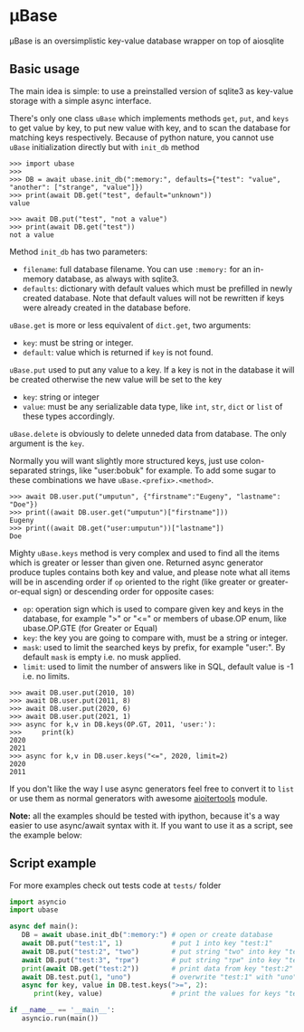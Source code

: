 # μBase

μBase is an oversimplistic key-value database wrapper on top of aiosqlite

## Basic usage

The main idea is simple: to use a preinstalled version of sqlite3 as key-value storage with a simple async interface.

There's only one class `uBase` which implements methods `get`, `put`, and `keys` to get value by key, to put new value with key, and to scan the database for matching keys respectively. Because of python nature, you cannot use `uBase` initialization directly but with `init_db` method

```python-console
>>> import ubase
>>>
>>> DB = await ubase.init_db(":memory:", defaults={"test": "value", "another": ["strange", "value"]})
>>> print(await DB.get("test", default="unknown"))
value

>>> await DB.put("test", "not a value")
>>> print(await DB.get("test"))
not a value

```

Method `init_db` has two parameters:
 - `filename`: full database filename. You can use `:memory:` for an in-memory database, as always with sqlite3.
 - `defaults`: dictionary with default values which must be prefilled in newly created database. Note that default values will not be rewritten if keys were already created in the database before.
 
 `uBase.get` is more or less equivalent of `dict.get`, two arguments:
 - `key`: must be string or integer.
 - `default`: value which is returned if `key` is not found.
 
 `uBase.put` used to put any value to a key. If a key is not in the database it will be created otherwise the new value will be set to the key
 - `key`: string or integer
 - `value`: must be any serializable data type, like `int`, `str`, `dict` or `list` of these types accordingly.
 
 `uBase.delete` is obviously to delete unneded data from database. The only argument is the `key`.
 
 Normally you will want slightly more structured keys, just use colon-separated strings, like "user:bobuk" for example.
 To add some sugar to these combinations we have `uBase.<prefix>.<method>`.
 
 ```python-console
 >>> await DB.user.put("umputun", {"firstname":"Eugeny", "lastname": "Doe"})
 >>> print((await DB.user.get("umputun")["firstname"]))
 Eugeny
 >>> print((await DB.get("user:umputun"))["lastname"])
 Doe
 ```
 
 Mighty `uBase.keys` method is very complex and used to find all the items which is greater or lesser than given one. Returned async generator produce tuples contains both key and value, and please note what all items will be in ascending order if `op` oriented to the right (like greater or greater-or-equal sign) or descending order for opposite cases:
 - `op`: operation sign which is used to compare given key and keys in the database, for example ">" or "<=" or members of ubase.OP enum, like ubase.OP.GTE (for Greater or Equal)
 - `key`: the key you are going to compare with, must be a string or integer.
 - `mask`: used to limit the searched keys by prefix, for example "user:". By default `mask` is empty i.e. no musk applied.
 - `limit`: used to limit the number of answers like in SQL, default value is -1 i.e. no limits.
 
 ```python-console
 >>> await DB.user.put(2010, 10)
 >>> await DB.user.put(2011, 8)
 >>> await DB.user.put(2020, 6)
 >>> await DB.user.put(2021, 1)
 >>> async for k,v in DB.keys(OP.GT, 2011, 'user:'):
>>>     print(k)
2020
2021
>>> async for k,v in DB.user.keys("<=", 2020, limit=2)
2020
2011
 ```
 
 If you don't like the way I use async generators feel free to convert it to `list` or use them as normal generators with awesome [aioitertools](https://github.com/omnilib/aioitertools) module.
 
 
**Note:** all the examples should be tested with ipython, because it's a way easier to use async/await syntax with it. If you want to use it as a script, see the example below:

## Script example

For more examples check out tests code at `tests/` folder

```python
import asyncio
import ubase

async def main():
   DB = await ubase.init_db(":memory:") # open or create database
   await DB.put("test:1", 1)            # put 1 into key "test:1"
   await DB.put("test:2", "two")        # put string "two" into key "test:2"
   await DB.put("test:3", "три")        # put string "три" into key "test:3"
   print(await DB.get("test:2"))        # print data from key "test:2" (must be "two", see?)
   await DB.test.put(1, "uno")          # overwrite "test:1" with "uno"
   async for key, value in DB.test.keys(">=", 2):
      print(key, value)                 # print the values for keys "test:2" and "test:3"

if __name__ == '__main__':
   asyncio.run(main())
```

